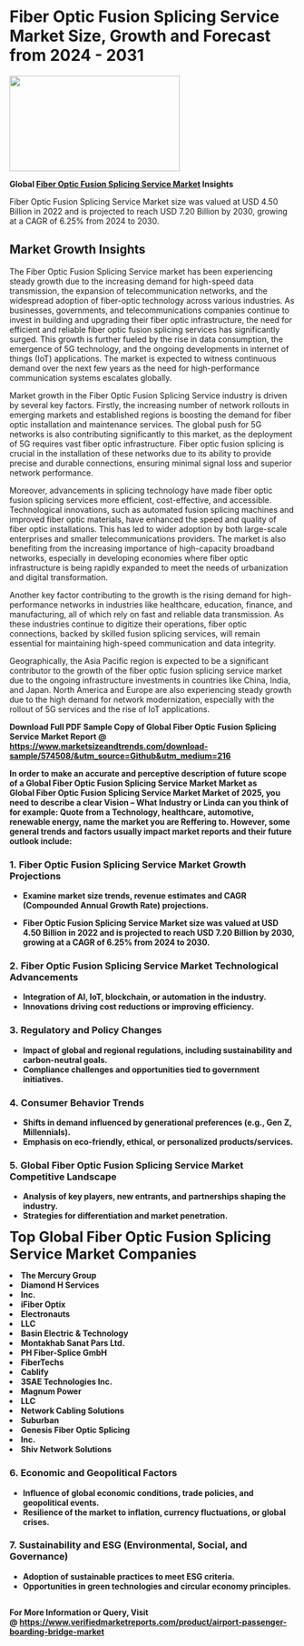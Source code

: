 <H1>Fiber Optic Fusion Splicing Service Market Size, Growth and Forecast from 2024 - 2031</H1><img class="aligncenter size-medium wp-image-584254" src="https://thirdeyenews.in/wp-content/uploads/2024/09/Global-Market-Research-300x168.jpeg" alt="" width="300" height="168" /><p><strong>Global&nbsp;<a href="https://www.marketsizeandtrends.com/download-sample/574508/&amp;utm_source=Github&utm_medium=216">Fiber Optic Fusion Splicing Service Market</a> Insights</strong></p><p>Fiber Optic Fusion Splicing Service Market size was valued at USD 4.50 Billion in 2022 and is projected to reach USD 7.20 Billion by 2030, growing at a CAGR of 6.25% from 2024 to 2030.</p><p><h2>Market Growth Insights</h2> <p>The Fiber Optic Fusion Splicing Service market has been experiencing steady growth due to the increasing demand for high-speed data transmission, the expansion of telecommunication networks, and the widespread adoption of fiber-optic technology across various industries. As businesses, governments, and telecommunications companies continue to invest in building and upgrading their fiber optic infrastructure, the need for efficient and reliable fiber optic fusion splicing services has significantly surged. This growth is further fueled by the rise in data consumption, the emergence of 5G technology, and the ongoing developments in internet of things (IoT) applications. The market is expected to witness continuous demand over the next few years as the need for high-performance communication systems escalates globally.</p> <p><strong></strong></p> <p>Market growth in the Fiber Optic Fusion Splicing Service industry is driven by several key factors. Firstly, the increasing number of network rollouts in emerging markets and established regions is boosting the demand for fiber optic installation and maintenance services. The global push for 5G networks is also contributing significantly to this market, as the deployment of 5G requires vast fiber optic infrastructure. Fiber optic fusion splicing is crucial in the installation of these networks due to its ability to provide precise and durable connections, ensuring minimal signal loss and superior network performance.</p> <p>Moreover, advancements in splicing technology have made fiber optic fusion splicing services more efficient, cost-effective, and accessible. Technological innovations, such as automated fusion splicing machines and improved fiber optic materials, have enhanced the speed and quality of fiber optic installations. This has led to wider adoption by both large-scale enterprises and smaller telecommunications providers. The market is also benefiting from the increasing importance of high-capacity broadband networks, especially in developing economies where fiber optic infrastructure is being rapidly expanded to meet the needs of urbanization and digital transformation.</p> <p>Another key factor contributing to the growth is the rising demand for high-performance networks in industries like healthcare, education, finance, and manufacturing, all of which rely on fast and reliable data transmission. As these industries continue to digitize their operations, fiber optic connections, backed by skilled fusion splicing services, will remain essential for maintaining high-speed communication and data integrity.</p> <p>Geographically, the Asia Pacific region is expected to be a significant contributor to the growth of the fiber optic fusion splicing service market due to the ongoing infrastructure investments in countries like China, India, and Japan. North America and Europe are also experiencing steady growth due to the high demand for network modernization, especially with the rollout of 5G services and the rise of IoT applications.</p> <p><strong></p><p><span class=""><strong>Download Full PDF Sample Copy of Global Fiber Optic Fusion Splicing Service Market Report</strong> @ <a href="https://www.marketsizeandtrends.com/download-sample/574508/&amp;utm_source=Github&utm_medium=216" target="_blank">https://www.marketsizeandtrends.com/download-sample/574508/&amp;utm_source=Github&utm_medium=216</a></span></p><p>In order to make an accurate and perceptive description of future scope of a Global&nbsp;Fiber Optic Fusion Splicing Service Market Market as Global&nbsp;Fiber Optic Fusion Splicing Service Market Market of 2025, you need to describe a clear Vision &ndash; What Industry or Linda can you think of for example: Quote from a Technology, healthcare, automotive, renewable energy, name the market you are Reffering to. However, some general trends and factors usually impact market reports and their future outlook include:</p><h3>1.&nbsp;<strong>Fiber Optic Fusion Splicing Service Market Growth Projections</strong></h3><ul><li>Examine market size trends, revenue estimates and CAGR (Compounded Annual Growth Rate) projections.</li><li><p>Fiber Optic Fusion Splicing Service Market size was valued at USD 4.50 Billion in 2022 and is projected to reach USD 7.20 Billion by 2030, growing at a CAGR of 6.25% from 2024 to 2030.</p></li></ul><h3>2.&nbsp;<strong>Fiber Optic Fusion Splicing Service Market Technological Advancements</strong></h3><ul><li>Integration of AI, IoT, blockchain, or automation in the industry.</li><li>Innovations driving cost reductions or improving efficiency.</li></ul><h3>3.&nbsp;<strong>Regulatory and Policy Changes</strong></h3><ul><li>Impact of global and regional regulations, including sustainability and carbon-neutral goals.</li><li>Compliance challenges and opportunities tied to government initiatives.</li></ul><h3>4.&nbsp;<strong>Consumer Behavior Trends</strong></h3><ul><li>Shifts in demand influenced by generational preferences (e.g., Gen Z, Millennials).</li><li>Emphasis on eco-friendly, ethical, or personalized products/services.</li></ul><h3>5.&nbsp;<strong>Global Fiber Optic Fusion Splicing Service Market Competitive Landscape</strong></h3><ul><li>Analysis of key players, new entrants, and partnerships shaping the industry.</li><li>Strategies for differentiation and market penetration.</li></ul><p data-pm-slice="1 1 []"><span style="color: inherit; font-family: inherit; font-size: 25px;">Top Global Fiber Optic Fusion Splicing Service Market Companies</span></p><div class="" data-test-id=""><p><li>The Mercury Group</li><li> Diamond H Services</li><li> Inc.</li><li> iFiber Optix</li><li> Electronauts</li><li> LLC</li><li> Basin Electric & Technology</li><li> Montakhab Sanat Pars Ltd.</li><li> PH Fiber-Splice GmbH</li><li> FiberTechs</li><li> Cablify</li><li> 3SAE Technologies Inc.</li><li> Magnum Power</li><li> LLC</li><li> Network Cabling Solutions</li><li> Suburban</li><li> Genesis Fiber Optic Splicing</li><li> Inc.</li><li> Shiv Network Solutions</li></p></div><h3>6.&nbsp;<strong>Economic and Geopolitical Factors</strong></h3><ul><li>Influence of global economic conditions, trade policies, and geopolitical events.</li><li>Resilience of the market to inflation, currency fluctuations, or global crises.</li></ul><h3>7.&nbsp;<strong>Sustainability and ESG (Environmental, Social, and Governance)</strong></h3><ul><li>Adoption of sustainable practices to meet ESG criteria.</li><li>Opportunities in green technologies and circular economy principles.</li></ul><h2><strong style="font-size: 14px;">For More Information or Query, Visit @&nbsp;</strong><a style="background-color: #ffffff; font-size: 14px;" href="https://www.marketsizeandtrends.com/report/fiber-optic-fusion-splicing-service-market/" target="_blank">https://www.verifiedmarketreports.com/product/airport-passenger-boarding-bridge-market</a></h2>
